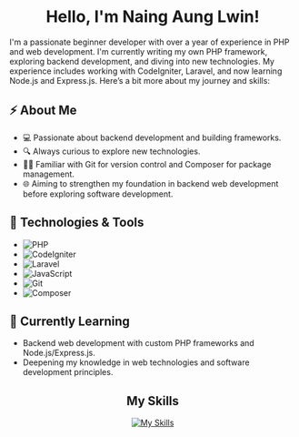 <div align="center">

# Hello, I'm Naing Aung Lwin!

</div>

I'm a passionate beginner developer with over a year of experience in PHP and web development. I'm currently writing my own PHP framework, exploring backend development, and diving into new technologies. My experience includes working with CodeIgniter, Laravel, and now learning Node.js and Express.js. Here’s a bit more about my journey and skills:

## ⚡ About Me

- 💻 Passionate about backend development and building frameworks.
- 🔍 Always curious to explore new technologies.
- 👨‍💻 Familiar with Git for version control and Composer for package management.
- 🌐 Aiming to strengthen my foundation in backend web development before exploring software development.

## 🔧 Technologies & Tools

- ![PHP](https://img.shields.io/badge/-PHP-777BB4?style=flat-square&logo=php&logoColor=white)
- ![CodeIgniter](https://img.shields.io/badge/-CodeIgniter-EF4223?style=flat-square&logo=codeigniter&logoColor=white)
- ![Laravel](https://img.shields.io/badge/-Laravel-FF2D20?style=flat-square&logo=laravel&logoColor=white)
- ![JavaScript](https://img.shields.io/badge/-JavaScript-F7DF1E?style=flat-square&logo=javascript&logoColor=black)
- ![Git](https://img.shields.io/badge/-Git-F05032?style=flat-square&logo=git&logoColor=white)
- ![Composer](https://img.shields.io/badge/-Composer-885630?style=flat-square&logo=composer&logoColor=white)

## 🌱 Currently Learning

- Backend web development with custom PHP frameworks and Node.js/Express.js.
- Deepening my knowledge in web technologies and software development principles.

<div align="center">

## My Skills

[![My Skills](https://skillicons.dev/icons?i=html,css,bootstrap,js,jquery,php,laravel,git)](https://skillicons.dev)

</div>
